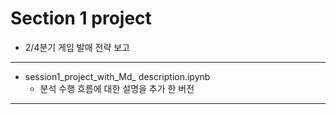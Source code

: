 # Section 1 project
* 2/4분기 게임 발매 전략 보고
---
* session1_project_with_Md_ description.ipynb 
  * 분석 수행 흐름에 대한 설명을 추가 한 버전
---

